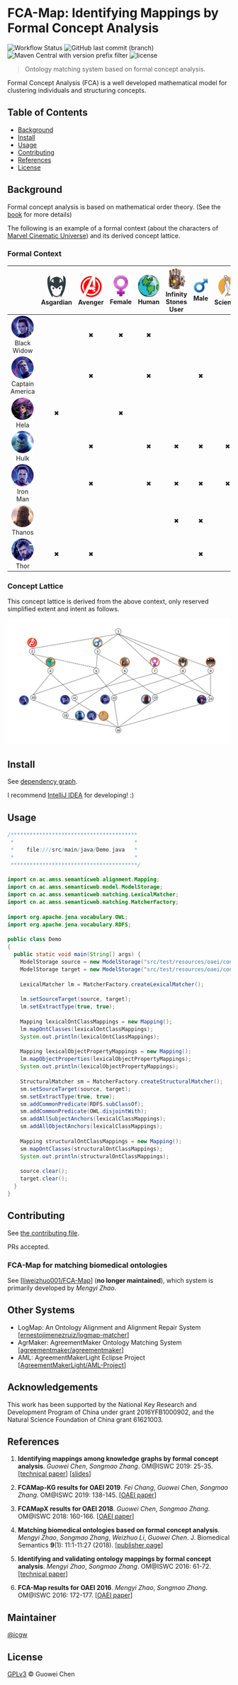 FCA-Map: Identifying Mappings by Formal Concept Analysis
========================================================

![Workflow Status](https://github.com/icgw/FCA-Map/workflows/Java%20CI/badge.svg)
![GitHub last commit (branch)](https://img.shields.io/github/last-commit/icgw/FCA-Map/master)
![Maven Central with version prefix filter](https://img.shields.io/maven-central/v/org.apache.maven/maven-repository-metadata/3.6.1)
![license](https://img.shields.io/github/license/icgw/FCA-Map)

> Ontology matching system based on formal concept analysis.

Formal Concept Analysis (FCA) is a well developed mathematical model for clustering individuals and structuring concepts.

## Table of Contents

- [Background](#background)
- [Install](#install)
- [Usage](#usage)
- [Contributing](#contributing)
- [References](#references)
- [License](#license)

## Background

Formal concept analysis is based on mathematical order theory. (See the [book](https://www.springer.com/gp/book/9783540627715) for more details)

The following is an example of a formal context (about the characters of [Marvel Cinematic Universe](https://marvelcinematicuniverse.fandom.com/wiki/Category:Characters)) and its derived concept lattice.

### Formal Context

|   | ![Asgardian][asg] <br /> Asgardian | ![Avenger][ag] <br /> Avenger | ![Female][fml] <br /> Female | ![Human][hm] <br /> Human | ![Infinity Stones User][inf] <br /> Infinity Stones User | ![Male][ml] <br /> Male | ![Scientist][sci] <br /> Scientist | ![Villain][vln] <br /> Villain |
|:-:|:-:|:-:|:-:|:-:|:-:|:-:|:-:|:-:|
| ![Black Widow][bw] <br /> Black Widow         |   | ✖ | ✖ | ✖ |   |   |   |   |
| ![Captain America][ca] <br /> Captain America |   | ✖ |   | ✖ |   | ✖ |   |   |
| ![Hela][hl] <br /> Hela                       | ✖ |   | ✖ |   |   |   |   | ✖ |
| ![Hulk][hk] <br /> Hulk                       |   | ✖ |   | ✖ | ✖ | ✖ | ✖ |   |
| ![Iron Man][im] <br /> Iron Man               |   | ✖ |   | ✖ | ✖ | ✖ | ✖ |   |
| ![Thanos][ts] <br /> Thanos                   |   |   |   |   | ✖ | ✖ |   | ✖ |
| ![Thor][tr] <br /> Thor                       | ✖ | ✖ |   |   |   | ✖ |   |   |

### Concept Lattice

This concept lattice is derived from the above context, only reserved simplified extent and intent as follows.

![complete-lattice](https://raw.githubusercontent.com/icgw/FCA-Map/master/.github/assets/example-concept-lattice-marvel.svg?sanitize=true)

## Install

See [dependency graph](https://github.com/icgw/FCA-Map/network/dependencies).

I recommend [IntelliJ IDEA](https://www.jetbrains.com/idea/) for developing! :)

## Usage

```java
/****************************************
 *                                      *
 *    file:///src/main/java/Demo.java   *
 *                                      *
 ****************************************/

import cn.ac.amss.semanticweb.alignment.Mapping;
import cn.ac.amss.semanticweb.model.ModelStorage;
import cn.ac.amss.semanticweb.matching.LexicalMatcher;
import cn.ac.amss.semanticweb.matching.MatcherFactory;

import org.apache.jena.vocabulary.OWL;
import org.apache.jena.vocabulary.RDFS;

public class Demo
{
  public static void main(String[] args) {
    ModelStorage source = new ModelStorage("src/test/resources/oaei/conference/Conference.owl");
    ModelStorage target = new ModelStorage("src/test/resources/oaei/conference/ekaw.owl");

    LexicalMatcher lm = MatcherFactory.createLexicalMatcher();

    lm.setSourceTarget(source, target);
    lm.setExtractType(true, true);

    Mapping lexicalOntClassMappings = new Mapping();
    lm.mapOntClasses(lexicalOntClassMappings);
    System.out.println(lexicalOntClassMappings);

    Mapping lexicalObjectPropertyMappings = new Mapping();
    lm.mapObjectProperties(lexicalObjectPropertyMappings);
    System.out.println(lexicalObjectPropertyMappings);

    StructuralMatcher sm = MatcherFactory.createStructuralMatcher();
    sm.setSourceTarget(source, target);
    sm.setExtractType(true, true);
    sm.addCommonPredicate(RDFS.subClassOf);
    sm.addCommonPredicate(OWL.disjointWith);
    sm.addAllSubjectAnchors(lexicalClassMappings);
    sm.addAllObjectAnchors(lexicalClassMappings);

    Mapping structuralOntClassMappings = new Mapping();
    sm.mapOntClasses(structuralOntClassMappings);
    System.out.println(structuralOntClassMappings);

    source.clear();
    target.clear();
  }
}
```

## Contributing

See [the contributing file](.github/CONTRIBUTING.md).

PRs accepted.

### FCA-Map for matching biomedical ontologies

See \[[liweizhuo001/FCA-Map](https://github.com/liweizhuo001/FCA-Map)\] (**no longer maintained**), which system is primarily developed by _Mengyi Zhao_.

## Other Systems
- LogMap: An Ontology Alignment and Alignment Repair System \[[ernestojimenezruiz/logmap-matcher](https://github.com/ernestojimenezruiz/logmap-matcher)\]
- AgrMaker: AgreementMaker Ontology Matching System \[[agreementmaker/agreementmaker](https://github.com/agreementmaker/agreementmaker)\]
- AML: AgreementMakerLight Eclipse Project \[[AgreementMakerLight/AML-Project](https://github.com/AgreementMakerLight/AML-Project)\]

## Acknowledgements

This work has been supported by the National Key Research and Development Program of China under grant 2016YFB1000902, and the Natural Science Foundation of China grant 61621003.

## References

1. **Identifying mappings among knowledge graphs by formal concept analysis**. _Guowei Chen_, _Songmao Zhang_. OM@ISWC 2019: 25-35. \[[technical paper][1]\] \[[slides][7]\]

2. **FCAMap-KG results for OAEI 2019**. _Fei Chang_, _Guowei Chen_, _Songmao Zhang_. OM@ISWC 2019: 138-145. \[[OAEI paper][2]\]

2. **FCAMapX results for OAEI 2018**. _Guowei Chen_, _Songmao Zhang_. OM@ISWC 2018: 160-166. \[[OAEI paper][3]\]

3. **Matching biomedical ontologies based on formal concept analysis**. _Mengyi Zhao_, _Songmao Zhang_, _Weizhuo Li_, _Guowei Chen_. J. Biomedical Semantics **9**(1): 11:1-11:27 (2018). \[[publisher page][4]\]

4. **Identifying and validating ontology mappings by formal concept analysis**. _Mengyi Zhao_, _Songmao Zhang_. OM@ISWC 2016: 61-72. \[[technical paper][5]\]

5. **FCA-Map results for OAEI 2016**. _Mengyi Zhao_, _Songmao Zhang_. OM@ISWC 2016: 172-177. \[[OAEI paper][6]\]

## Maintainer

[@icgw](https://github.com/icgw)

## License

[GPLv3](LICENSE) © Guowei Chen

[im]: https://raw.githubusercontent.com/icgw/FCA-Map/master/.github/assets/iron-man.png
[tr]: https://raw.githubusercontent.com/icgw/FCA-Map/master/.github/assets/thor.png
[bw]: https://raw.githubusercontent.com/icgw/FCA-Map/master/.github/assets/black-widow.png
[hk]: https://raw.githubusercontent.com/icgw/FCA-Map/master/.github/assets/hulk.png
[ca]: https://raw.githubusercontent.com/icgw/FCA-Map/master/.github/assets/captain-america.png
[ts]: https://raw.githubusercontent.com/icgw/FCA-Map/master/.github/assets/thanos.png
[hl]: https://raw.githubusercontent.com/icgw/FCA-Map/master/.github/assets/hela.png
[hm]: https://raw.githubusercontent.com/icgw/FCA-Map/master/.github/assets/human.png
[ml]: https://raw.githubusercontent.com/icgw/FCA-Map/master/.github/assets/male.png
[fml]: https://raw.githubusercontent.com/icgw/FCA-Map/master/.github/assets/female.png
[sci]: https://raw.githubusercontent.com/icgw/FCA-Map/master/.github/assets/scientist.png
[ag]: https://raw.githubusercontent.com/icgw/FCA-Map/master/.github/assets/avenger.png
[vln]: https://raw.githubusercontent.com/icgw/FCA-Map/master/.github/assets/villain.png
[asg]: https://raw.githubusercontent.com/icgw/FCA-Map/master/.github/assets/asgardian.png
[inf]: https://raw.githubusercontent.com/icgw/FCA-Map/master/.github/assets/infinity.png
[1]: http://ceur-ws.org/Vol-2536/om2019_LTpaper3.pdf
[2]: http://ceur-ws.org/Vol-2536/oaei19_paper8.pdf
[3]: http://ceur-ws.org/Vol-2288/oaei18\_paper7.pdf
[4]: https://jbiomedsem.biomedcentral.com/articles/10.1186/s13326-018-0178-9
[5]: http://ceur-ws.org/Vol-1766/om2016\_Tpaper6.pdf
[6]: http://ceur-ws.org/Vol-1766/oaei16\_paper7.pdf
[7]: https://github.com/icgw/FCA-Map/releases/download/v1.0.0/om2019-slide-gc.pdf
